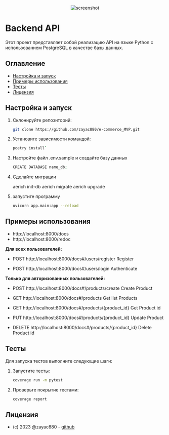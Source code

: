 <p align="center">
  <img src="https://cursin.net/wp-content/uploads/2023/07/e3923daf.webp" alt="screenshot">
</p>


# Backend API

Этот проект представляет собой реализацию API на языке Python с использованием PostgreSQL в качестве базы данных.

## Оглавление


- [Настройка и запуск](#настройка-и-запуск)
- [Примеры использования](#примеры-использования)
- [Тесты](#тесты)
- [Лицензия](#лицензия)

## Настройка и запуск
1. Склонируйте репозиторий:

    ```bash
    git clone https://github.com/zayac880/e-commerce_MVP.git

2. Установите зависимости командой: 

    ```bash
    poetry install`

3. Настройте файл .env.sample и создайте базу данных

    ```bash
    CREATE DATABASE name_db;

4. Сделайте миграции


    aerich init-db
    aerich migrate
    aerich upgrade

5. запустите программу

    ```bash
    uvicorn app.main:app --reload 


## Примеры использования
* http://localhost:8000/docs
* http://localhost:8000/redoc

 **Для всех пользователей:**

* POST
http://localhost:8000/docs#/users/register
Register


* POST
http://localhost:8000/docs#/users/login
Authenticate

 **Только для авторизованных пользователей:**

* POST
http://localhost:8000/docs#/products/create
Create Product

* GET
http://localhost:8000/docs#/products
Get list Products 

* GET
http://localhost:8000/docs#/products/{product_id}
Get Product id

* PUT
http://localhost:8000/docs#/products/{product_id}
Update Product

 * DELETE
http://localhost:8000/docs#/products/{product_id}
Delete Product id

## Тесты

Для запуска тестов выполните следующие шаги:

1. Запустите тесты:

    ```bash
    coverage run -m pytest
   
2. Проверьте покрытие тестами:

    ```bash
   coverage report

## Лицензия

* (c) 2023 @zayac880 - [github](#https://github.com/zayac880)